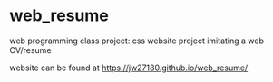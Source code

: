 # web_resume
web programming class project: css website project imitating a web CV/resume

website can be found at https://jw27180.github.io/web_resume/
